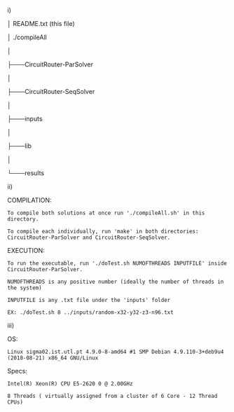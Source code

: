 ﻿i)

│ README.txt (this file)

│ ./compileAll

│

├───CircuitRouter-ParSolver 

│

├───CircuitRouter-SeqSolver 

│

├───inputs       

│

├───lib

│

└───results



ii)

COMPILATION:
	
	To compile both solutions at once run './compileAll.sh' in this directory.

	To compile each individually, run 'make' in both directories: CircuitRouter-ParSolver and CircuitRouter-SeqSolver.


EXECUTION:

	To run the executable, run './doTest.sh NUMOFTHREADS INPUTFILE' inside CircuitRouter-ParSolver.

	NUMOFTHREADS is any positive number (ideally the number of threads in the system)

	INPUTFILE is any .txt file under the 'inputs' folder

	EX: ./doTest.sh 8 ../inputs/random-x32-y32-z3-n96.txt




iii)

OS:

	Linux sigma02.ist.utl.pt 4.9.0-8-amd64 #1 SMP Debian 4.9.110-3+deb9u4 (2018-08-21) x86_64 GNU/Linux

Specs:

	Intel(R) Xeon(R) CPU E5-2620 0 @ 2.00GHz
	
	8 Threads ( virtually assigned from a cluster of 6 Core - 12 Thread CPUs)
